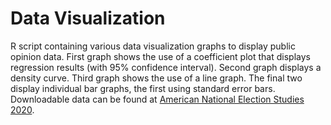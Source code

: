 # Data Visualization 
R script containing various data visualization graphs to display public opinion data. 
First graph shows the use of a coefficient plot that displays regression results (with 95% confidence interval). 
Second graph displays a density curve. 
Third graph shows the use of a line graph. 
The final two display individual bar graphs, the first using standard error bars. 
Downloadable data can be found at [American National Election Studies 2020](https://electionstudies.org/data-center/2020-time-series-study/).
